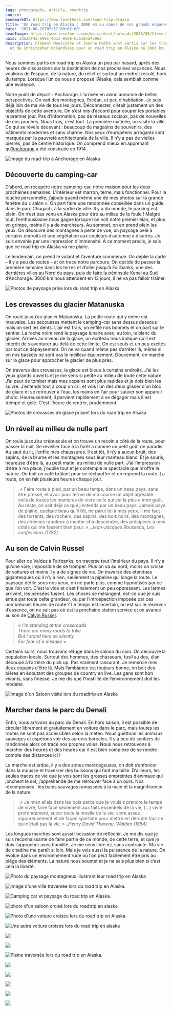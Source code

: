 ```yaml
---
tags: photography, article, roadtrip
source:
bookmarkOf: https://www.lesothers.com/road-trip-alaska
title: 'Un road trip en Alaska : 3000 km au coeur de ses grands espaces'
date: '2021-06-28T07:57:00+02:00'
headImage: https://www.lesothers.com/wp-content/uploads/2018/05/Clement-Jeanne-Alaska-Les-OthersAK-0008.jpg
uuid: 3da2bf4a-698c-461c-950e-65b18ca469e3
description: Clément Moussière et Jeanne Mathé sont partis sur les traces des pionniers
  et de Christopher McCandless pour un road trip en Alaska de 3000 km.
---
```


Nous sommes partis en road trip en Alaska un peu par hasard, après des heures de discussions sur la destination de nos prochaines vacances. Nous voulions de l’espace, de la nature, du relief et surtout un endroit reculé, hors du temps. Lorsque l’un de nous a proposé l’Alaska, cela semblait comme une évidence.

Notre point de départ : Anchorage. L’arrivée en avion annonce de belles perspectives. On voit des montagnes, l’océan, et peu d’habitation. Je suis déjà loin de ma vie de tous les jours. Déconnecter, c’était justement un des objectifs de cette aventure. On s’est mis d’accord pour couper les portables le premier jour. Pas d’information, pas de réseaux sociaux, pas de nouvelles de nos proches. Nous trois, c’est tout. La première matinée, on visite la ville. Ce qui se révèle décevant : beaucoup de magasins de souvenirs, des bâtiments modernes et sans charme. Nos yeux d’européens arrogants sont marqués par la pauvreté architecturale de la ville. Il n’y a pas de vielles pierres, pas de centre historique. On comprend mieux en apprenant qu’[Anchorage](https://www.lesothers.com/road-trip-amerique-anchorage-new-york) a été construite en 1914.

![image du road-trip à Anchorage en Alaska ](https://www.lesothers.com/wp-content/uploads/2018/05/clement-jeanne-alaska-lesothers-08-1000x768.jpg)

Découverte du camping-car
-------------------------

D’abord, on récupère notre camping-car, notre maison pour les deux prochaines semaines. L’intérieur est marron, terne, mais fonctionnel. Pour la touche personnelle, j’ajoute quand même une de mes photos sur la grande fenêtre du « salon ». On part faire une randonnée conseillée dans un guide, dans le parc Chugach, à la sortie de ville. Il y a du monde, le parking est plein. On n’est pas venu en Alaska pour être au milieu de la foule ! Malgré tout, l’enthousiasme nous gagne lorsque l’on voit notre premier élan, et plus on grimpe, moins il y a de marcheurs. Au sommet, on en prend plein les yeux. On découvre des montagnes à perte de vue, un paysage pelé à certains endroits et une végétation aux couleurs d’automne à d’autres. Je suis envahie par une impression d’immensité. À ce moment précis, je sais que ce road trip en Alaska va me plaire.

Le lendemain, on prend le volant et l’aventure commence. On déplie la carte – il y a peu de routes – et on trace notre parcours. On décide de passer la première semaine dans les terres et d’aller jusqu’à Fairbanks, une des dernières villes au Nord du pays, puis de faire la péninsule Kenai au Sud d’Anchorage. 3000 km nous attendent en 13 jours, il ne va pas falloir traîner.

![Photos de paysage prise lors du road trip en Alaska ](https://www.lesothers.com/wp-content/uploads/2018/05/clement-jeanne-alaska-lesothers-05-1000x773.jpg)

Les crevasses du glacier Matanuska
----------------------------------

On roule jusqu’au glacier Matanuska. La petite route qui y mène est mauvaise. Les secousses mettent le camping-car sens dessus dessous mais on sert les dents. L’air est frais, on enfile nos bonnets et on part sur le sentier. La roche noire rend le paysage lunaire avec, au loin, le blanc du glacier. Arrivés au niveau de la glace, un écriteau nous indique qu’il est interdit de s’aventurer au-delà de cette limite. On est seuls et un peu excités par tout ce dépaysement. On ne va quand même pas s’arrêter là, même si on nos baskets ne sont pas le meilleur équipement. Doucement, on marche sur la glace pour approcher le glacier de plus près.

On traverse des crevasses, la glace est bleue à certains endroits. J’ai les yeux grands ouverts et je me sens si petite au milieu de toute cette nature. J’ai peur de tomber mais mes copains sont plus rapides et je dois bien les suivre. J’entends tout à coup un cri, et vois l’un des deux glisser d’un bloc de glace et se retrouver à l’eau, les mains en l’air pour sauver son appareil photo. Heureusement, il parvient rapidement à se dégager mais il est trempé et gelé. C’est l’heure de rentrer, prudemment.

![Photos de crevasses de glace prisent lors du road trip en Alsaka ](https://www.lesothers.com/wp-content/uploads/2018/05/clement-jeanne-alaska-lesothers-01-1000x763.jpg)

Un réveil au milieu de nulle part
---------------------------------

On roule jusqu’au crépuscule et on trouve un recoin à côté de la route, pour passer la nuit. Se réveiller face à la forêt a comme un petit goût de paradis. Au saut du lit, j’enfile mes chaussures. Il est tôt, il n’y a aucun bruit, des sapins, de la brume et les montagnes sous leur manteau blanc. Et je souris, heureuse d’être là, au petit matin, au milieu de nulle part. J’ai l’impression d’être à ma place, j’oublie tout et je contemple le spectacle que m’offre la nature. On boit un café brûlant pour se réchauffer et on reprend la route. La route, on en fait plusieurs heures chaque jour.

> _« Faire route à pied, par un beau temps, dans un beau pays, sans être pressé, et avoir pour terme de ma course un objet agréable : voilà de toutes les manières de vivre celle qui est la plus à mon goût. Au reste, on sait déjà ce que j’entends par un beau pays. Jamais pays de plaine, quelque beau qu’il fût, ne parut tel à mes yeux. Il me faut des torrents, des rochers, des sapins, des bois noirs, des montagnes, des chemins raboteux à monter et à descendre, des précipices à mes côtés qui me fassent bien peur. » __Jean-Jacques Rousseau, Les confessions (1782)._

Au son de Calvin Russel
-----------------------

Pour aller de Valdez à Fairbanks, on traverse tout l’intérieur du pays. Il n’y a qu’une voie, impossible de se tromper. Plus on va au nord, moins on croise de voitures et moins il y a de signes de vie. On traverse des étendues gigantesques où il n’y a rien, seulement la pipeline qui longe la route. Le paysage défile sous nos yeux, on ne parle plus, comme hypnotisés par ce que l’on voit. C’est le vide et c’est finalement un peu oppressant. Les larmes arrivent, les pensées fusent. Les choses se mélangent, est-ce que je suis émue par toute cette grandeur, ou par l’introspection imposée par ces nombreuses heures de route ? Le temps est incertain, on est sur le réservoir d’essence, on ne sait pas où est la prochaine station service et on avance au son de [Calvin Russel](https://www.youtube.com/watch?v=xLUMmp0tLJA).

> _« I’m standing at the crossroads_  
> _There are many roads to take_  
> _But I stand here so silently_  
> _For fear of a mistake »_

Certains soirs, nous trouvons refuge dans le saloon du coin. On découvre la population locale. Surtout des hommes, des chasseurs, fusil au dos, élan découpé à l’arrière du pick up. Pas vraiment rassurant. Je remercie mes deux copains d’être là. Mais l’ambiance est toujours bonne, on boit des bières en écoutant des groupes de country en live. Les gens sont bon vivants, sans finesse. Je me dis que l’hostilité de l’environnement doit les modeler.

![Image d'un Saloon visité lors du roadtrip en Alaska ](https://www.lesothers.com/wp-content/uploads/2018/05/Clement-Jeanne-Alaska-Les-OthersAK-0032-1200x800.jpg)

Marcher dans le parc du Denali
------------------------------

Enfin, nous arrivons au parc du Denali. En hors saison, il est possible de circuler librement et gratuitement en voiture dans le parc, mais toutes les routes ne sont pas accessibles selon la météo. Nous guettons les animaux sauvages et espérons voir des aurores boréales. Il y a peu de sentiers de randonnée alors on trace nos propres voies. Nous nous retrouvons à marcher des heures et des heures car il est bien complexe de se rendre compte des distances ici !

La marche est ardue, il y a des zones marécageuses, on doit s’enfoncer dans la mousse et traverser des buissons qui font ma taille. D’ailleurs, les seules traces de vie que je vois sont les grosses empreintes d’animaux qui jonchent le sol, j’appréhende de me retrouver face à un ours. Nos récompenses : les baies sauvages ramassées à la main et la magnificence de la nature.

> _« Je m’en allais dans les bois parce que je voulais prendre le temps de vivre, faire face seulement aux faits essentiels de la vie, (…) vivre profondément, sucer toute la moelle de la vie, vivre assez vigoureusement et de façon spartiate pour mettre en déroute tout ce qui n’était pas la vie. » __Henry David Thoreau, Walden (1854)._

Les longues marches sont aussi l’occasion de réfléchir. Je me dis que je suis reconnaissante de faire partie de ce monde, de cette terre, et que je dois l’approcher avec humilité. Je me sens libre ici, sans contrainte. Ma vie de citadine me paraît si loin. Mais je vois aussi la puissance de la nature. On évolue dans un environnement rude où l’on peut facilement être pris au piège des éléments. La nature nous soumet et je ne sais plus bien si c’est cela la liberté.

![Photo du paysage montagneux illustrant leur road trip en Alaska](https://www.lesothers.com/wp-content/uploads/2018/05/Clement-Jeanne-Alaska-Les-OthersAK-0009.jpg)

![Image d'une ville traversée lors du road trip en Alaska.](https://www.lesothers.com/wp-content/uploads/2018/05/clement-jeanne-alaska-lesothers-09-1000x766.jpg)

![Camping car et paysage du road trip en Alaska.](https://www.lesothers.com/wp-content/uploads/2018/05/clement-jeanne-alaska-lesothers-11-1000x766.jpg)

![photo d'un saloon croisé lors du roadtrip en alaska](https://www.lesothers.com/wp-content/uploads/2018/05/Clement-Jeanne-Alaska-Les-OthersAK-0034-1200x800.jpg)

![Photo d'une voiture croisée lors du road trip en Alaska.](https://www.lesothers.com/wp-content/uploads/2018/05/clement-jeanne-alaska-lesothers-10-1000x761.jpg)

![Une autre voiture croisée lors du road trip en alaska](https://www.lesothers.com/wp-content/uploads/2018/05/clement-jeanne-alaska-lesothers-08-1000x768.jpg)

![](https://www.lesothers.com/wp-content/uploads/2018/05/Clement-Jeanne-Alaska-Les-OthersAK-0022-1200x796.jpg)

![](https://www.lesothers.com/wp-content/uploads/2018/05/clement-jeanne-alaska-lesothers-1000x768.jpg)

![Plaine traversée lors du road trip en Alaska.](https://www.lesothers.com/wp-content/uploads/2018/05/Clement-Jeanne-Alaska-Les-OthersAK-0017.jpg)

![](https://www.lesothers.com/wp-content/uploads/2018/05/clement-jeanne-alaska-lesothers-04-1000x766.jpg)

![](https://www.lesothers.com/wp-content/uploads/2018/05/clement-jeanne-alaska-lesothers-07-1000x759.jpg)

![](https://www.lesothers.com/wp-content/uploads/2018/05/Clement-Jeanne-Alaska-Les-OthersAK-0018-1200x800.jpg)

![](https://www.lesothers.com/wp-content/uploads/2018/05/clement-jeanne-alaska-lesothers-03-1000x761.jpg)

![](https://www.lesothers.com/wp-content/uploads/2018/05/Clement-Jeanne-Alaska-Les-OthersAK-0001-1200x799.jpg)